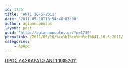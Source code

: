 ```yaml
---
id: 1735
title: 'ΑΝΤ1 10-5-2011'
date: '2011-05-10T18:54:48+03:00'
author: agiannopoulos
layout: post
guid: 'http://agiannopoulos.gr/?p=1735'
permalink: /2011/05/10/%ce%b1%ce%bd%cf%841-10-5-2011/
categories:
    - Άρθρα
---
```


[ΠΡΟΣ ΛΑΣΚΑΡΑΤΟ ΑΝΤ1 10052011](/wp-content/uploads/2012/04/cf80cf81cebfcf83-cebbceb1cf83cebaceb1cf81ceb1cf84cebf-ceb1cebdcf841-10052011.doc)
